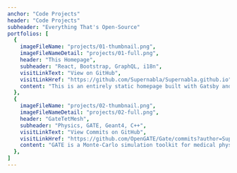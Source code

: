 ```yaml
---
anchor: "Code Projects"
header: "Code Projects"
subheader: "Everything That's Open-Source"
portfolios: [
  {
    imageFileName: "projects/01-thumbnail.png",
    imageFileNameDetail: "projects/01-full.png",
    header: "This Homepage",
    subheader: "React, Bootstrap, GraphQL, i18n",
    visitLinkText: "View on GitHub",
    visitLinkHref: "https://github.com/Supernabla/Supernabla.github.io",
    content: "This is an entirely static homepage built with Gatsby and hosted on GitHub pages. It's based on ThunderMiracle's Gatsby starter 'startboostrap-agency', which I adapted to my needs. The modern responsive design is thanks to React and Bootstrap. The page's i18n-localized contents are separated by design and queried via GraphQL.",
  },
  {
    imageFileName: "projects/02-thumbnail.png",
    imageFileNameDetail: "projects/02-full.png",
    header: "GateTetMesh",
    subheader: "Physics, GATE, Geant4, C++",
    visitLinkText: "View Commits on GitHub",
    visitLinkHref: "https://github.com/OpenGATE/Gate/commits?author=Supernabla",
    content: "GATE is a Monte-Carlo simulation toolkit for medical physics applications based on Geant4 and implemented in C++. As part of my Master's thesis 'Triangular- and Tetrahedral-Mesh Virtual Patient Geometries in Radiotherapy Monte Carlo Simulations', I contributed a proof-of-concept implementation of tetrahedral-mesh geometries and a corresponding radiation dose scorer.",
  },
]
---
```

